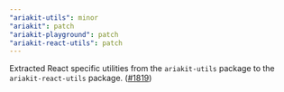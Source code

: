 ```yaml
---
"ariakit-utils": minor
"ariakit": patch
"ariakit-playground": patch
"ariakit-react-utils": patch
---
```


Extracted React specific utilities from the `ariakit-utils` package to the `ariakit-react-utils` package. ([#1819](https://github.com/ariakit/ariakit/pull/1819))
